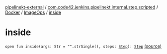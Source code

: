 [pipelinekt-external](../../../index.md) / [com.code42.jenkins.pipelinekt.internal.step.scripted](../../index.md) / [Docker](../index.md) / [ImageOps](index.md) / [inside](./inside.md)

# inside

`open fun inside(args: Str = "".strSingle(), steps: `[`Step`](../../../com.code42.jenkins.pipelinekt.core.step/-step/index.md)`): `[`Step`](../../../com.code42.jenkins.pipelinekt.core.step/-step/index.md) [(source)](https://github.com/code42/pipelinekt/tree/master/internal/src/main/kotlin/com/code42/jenkins/pipelinekt/internal/step/scripted/Docker.kt#L16)